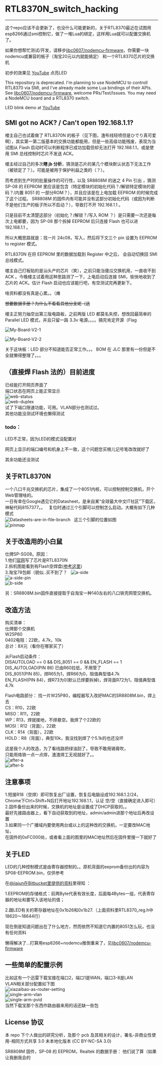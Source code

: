 # RTL8370N_switch_hacking
---
这个repo应该不会更新了，也没什么可能更新的，关于RTL8370最近在试图用esp8266通过smi控制它，做了一堆Lua的绑定，这样用Lua就可以配置交换机了。  

如果你想帮忙测试/开发，请移步[libc0607/nodemcu-firmware](https://github.com/libc0607/nodemcu-firmware)，你需要一块nodemcu或兼容的板子（淘宝20元以内就能搞定） 和一个RTL8370芯片的交换机  

初步的效果见 [YouTube](https://www.youtube.com/watch?v=TsPTUKKPerY) 点亮LED  

This repository is deprecated. I'm planning to use NodeMCU to controll RTL8370 via SMI, and I've already made some Lua bindings of their APIs.   
See [libc0607/nodemcu-firmware](https://github.com/libc0607/nodemcu-firmware), welcome PRs/Test/Issues. You may need a NodeMCU board and a RTL8370 switch.  

LED blink demo at [YouTube](https://www.youtube.com/watch?v=TsPTUKKPerY)

## SMI got no ACK? / Can't open 192.168.1.1?  

楼主自己也试着做了 RTL8370N 的板子（见下图，渣布线轻喷但是ひでり真可爱啊），其实第一第二版基本的交换功能都能用，但是一些高级功能残废，表现为当试图从 Flash 启动时可以判断程序已成功加载但却无法打开 192.168.1.1，或是使用 SMI 总线控制时芯片不发送 ACK。  

楼主经过自己的多次**瞎 jb 分析**，猜测是芯片的某几个模块默认状态下无法工作（被锁定了？）。可能是被用于保护利益之类的（？）。   

而考虑到生产时的批量操作的可行性，以及 SR8808M 的迷之 4 Pin 引出 ，猜测 SP-08 的 EEPROM 里应该是包含（特定模块的初始化代码？/解锁特定模块的密码？/内置 8051 的 一部分ROM？），并且应该是在上电加载 EEPROM 的时候完成了这个过程。 SR8808M 的固件内有可能并没有这部分初始化代码（或因为判断不是他们生产的板子所以不启动？），导致打不开 192.168.1.1 。  

只是目前不太清楚这部分（初始化？/解锁？/写入 ROM ？）是只需要一次还是每次上电都要，因为 SP-08 那个拆掉 EEPROM 后只连接 Flash 也可以进 192.168.1.1 。  

所以大概思路就是：找一片 24c08，写入，然后将下文三个 pin 设置为 EEPROM to register 模式。  

RTL8370N 在将 EEPROM 里的数据加载到 Register 中之后， 会自动切换回 SMI 总线模式。  

楼主自己打板贴的是汕头产的芯片（笑），之前只能当傻瓜交换机用，一直收不到 ACK 。今晚楼主试着用这种思路测了一下，上电启动后连接 SMI，愉快地收到了芯片的 ACK。估计 Flash 启动也应该能行吧，有空测试完再更新下。  

啥资料都没有真是心累。。（瘫  

~~想要数据手册？为什么不看看其他分支呢（逃~~

楼主正努力抽空出第三版电路板，之前两版 LED 都莫名失控，想改回最简单的 Parallel LED 模式，并且只留一路 3.3v 电源。。。。搞完肯定开源（Flag  


![My-Board-V2-1](https://github.com/libc0607/RTL8370N_switch_hacking/blob/master/pic/Board-V2-2d.png)  

![My-Board-V2-2](https://github.com/libc0607/RTL8370N_switch_hacking/blob/master/pic/Board-V2.png)  


关于这块板：LED 部分不知道能否正常工作。。。 BOM 在 JLC 那里有一份但是不全就懒得整理了。。。




## （直接焊 Flash 法的）目前进度
已经能打开网页界面了  
端口状态在网页上能正常显示  
![web-status](https://github.com/libc0607/RTL8370N_switch_hacking/blob/master/pic/web-status.png)  
![web-duplex](https://github.com/libc0607/RTL8370N_switch_hacking/blob/master/pic/web-duplex.png)  
试了下端口限速功能，可用。VLAN部分也测试过。   
其他功能没测试环境也懒得测试  

### todo：  

LED不正常，因为LED的模式没配置对  

网页上显示的端口编号和机身上不一致，这个问题您买根儿记号笔改改就好了  

其余功能还没测试  


## 关于RTL8370N
一个八口千兆交换机的芯片，集成了一个8051内核，可以控制控制交换机，开个Web管理啥的。  
一日有幸在Google遇见它的Datasheet，是来自某“全球最大中文IT社区”下载区，神秘代码8157377。。  
复位时通过三个引脚可以控制怎么启动。大概有如下几种模式  
![Datasheets-are-in-file-branch](https://github.com/libc0607/RTL8370N_switch_hacking/blob/master/pic/boot-mode.png)  
这三个引脚的位置如图  
![pinmap](https://github.com/libc0607/RTL8370N_switch_hacking/blob/master/pic/datasheet-pinmap.png)  

## 关于改造用的小白鼠
仕牌SP-SG08。原因：  
1.他们[官网](http://www.seapai.com.cn/a/gb2312/product/jiaohuanji/2014/0815/SP-SG08.html#hear2)写了芯片是RTL8370N  
2.拆机图能看到有Flash空焊盘([参考这里](http://bbs.mydigit.cn/read.php?tid=974442))  
3.淘宝78包邮（貌似..买不到了？  
![a-side](https://github.com/libc0607/RTL8370N_switch_hacking/blob/master/pic/seapai-a-side.png)  
![a-side-pin](https://github.com/libc0607/RTL8370N_switch_hacking/blob/master/pic/seapai-a-side-with-pinmap.png)  
![b-side](https://github.com/libc0607/RTL8370N_switch_hacking/blob/master/pic/seapai-b-side.png)  

另：SR8808M.bin固件直接提取于自淘宝一种140左右的八口铁壳网管交换机。  

## 改造方法
购买清单：  
仕牌那个交换机    
W25P80  
0402电阻：22欧，4.7k，10k  
总计：8X元（看你在哪家买了）

从Flash启动条件：  
DISAUTOLOAD == 0 && DIS_8051 == 0 && EN_FLASH == 1  
DIS_AUTOLOAD(PIN 86) 已由R60拉低，不用管了  
DIS_8051(PIN 85)，焊R65为1，焊R66为0，阻值典型值4.7k  
EN_FLASH(PIN 84)，焊R73为0(默认已焊要拆掉)，焊背面R72为1，阻值典型值4.7k  


Flash电路部分：
找一片W25P80，编程器写入改好MAC的SR8808M.bin，焊上去  
CS：R10，22欧  
MISO：R11，22欧  
WP：R13，焊就接地，不焊悬空。我焊了个22欧的  
MOSI：R12（背面），22欧  
CLK：R14（背面），22欧  
HOLD：R8（背面），典型10k，我没找到焊了个5.1k的也还没坏

这是我个人的改造，为了看线路把绿油刮了，导致不敢用锡膏吹，  
只能用烙铁一点一点焊，渣渣焊工无视就好了。。  
![after-a](https://github.com/libc0607/RTL8370N_switch_hacking/blob/master/pic/after-a.png)  
![after-b](https://github.com/libc0607/RTL8370N_switch_hacking/blob/master/pic/after-b.png)  

## 注意事项
1.短接R18（空焊）即可恢复出厂设置，恢复后电脑设成192.168.1.2/24，  
  Chrome下Ctrl+Shift+N后打开地址192.168.1.1，认证 空/空（直接确定进入即可）  
2.固件备份出来的时候，交换机的地址是设置成了DHCP获取的。。  
  最好先接路由器上，看下自动获取到的地址，admin/admin进那个地址后再改设置  
3.如果同一个广播域内要使用两台或以上的这种改的交换机，一定要改MAC地址，  
  在固件的0xFC000处，或者看上面的图里的MAC地址然后在固件里搜一下就好了  

## 关于LED
LED的几种控制模式是由寄存器控制的。。原机背面的eeprom备份出的内容为SP08-EEPROM.bin，仅供参考  

在[@jiajun在Bitbucket里提供的资料](https://bitbucket.org/jiajun/rtl8xxx-switch)里得知 ：  

1.EEPROM的存储格式：前两Byte代表有效长度，后面每4Bytes一组，代表寄存器的地址和要写入该地址的值；  

2.跟LED有关的寄存器地址在0x1b26和0x1b27.（上面资料里RTL8370_reg.h中18620～18644行）  

现在倒是知道问题出在了什么地方，然而依然不知道它内置的8051怎么玩，也没有任何资料  

懒得解决了...打算用esp8266+nodemcu推倒重来了，见[libc0607/nodemcu-firmware](https://github.com/libc0607/nodemcu-firmware)   


  
## 一些简单的配置示例
比如这有一个迅雷下载宝接在端口2，端口1是WAN，端口3-8是LAN  
VLAN相关部分配置如下图   
![xiazaibao-as-router-setting](https://github.com/libc0607/RTL8370N_switch_hacking/blob/master/pic/xiazaibao-as-router-setting.png)  
![single-arm-vlan](https://github.com/libc0607/RTL8370N_switch_hacking/blob/master/pic/single-arm-vlan.png)  
![single-arm-pvid](https://github.com/libc0607/RTL8370N_switch_hacking/blob/master/pic/single-arm-pvid.png)  
当然下载宝那个东西作路由器来用的话还缺一些包  


## License 协议

本 repo 下个人做出的研究分析，及那个 pcb 及其相关的设计，署名-非商业性使用-相同方式共享 3.0 未本地化版本 (CC BY-NC-SA 3.0)

SR8808M 固件，SP-08 的 EEPROM，Realtek 的数据手册： 他们说了算（如果让我删我会的  




